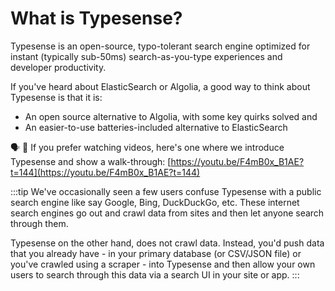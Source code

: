 # What is Typesense?

Typesense is an open-source, typo-tolerant search engine optimized for instant (typically sub-50ms) search-as-you-type experiences and developer productivity.

If you've heard about ElasticSearch or Algolia, a good way to think about Typesense is that it is:

- An open source alternative to Algolia, with some key quirks solved and
- An easier-to-use batteries-included alternative to ElasticSearch

🗣️ 🎥  If you prefer watching videos, here's one where we introduce Typesense and show a walk-through: [https://youtu.be/F4mB0x_B1AE?t=144](https://youtu.be/F4mB0x_B1AE?t=144)

:::tip 
We've occasionally seen a few users confuse Typesense with a public search engine like say Google, Bing, DuckDuckGo, etc. 
These internet search engines go out and crawl data from sites and then let anyone search through them. 

Typesense on the other hand, does not crawl data. 
Instead, you'd push data that you already have - in your primary database (or CSV/JSON file) or you've crawled using a scraper - into Typesense and then allow your own users to search through this data via a search UI in your site or app.
:::
